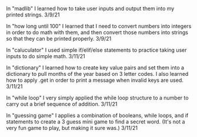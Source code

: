 In "madlib" I learned how to take user inputs and output them into my printed strings. 3/9/21

In "how long until 100" I learned that I need to convert numbers into integers in order to do math with them, and then convert those numbers into strings so that they can be printed properly. 3/9/21

In "caluculator" I used simple if/elif/else statements to practice taking user inputs to do simple math. 3/11/21

In "dictionary" I learned how to create key value pairs and set them into a dictionary to pull months of the year based on 3 letter codes. I also learned how to apply .get in order to print a message when invalid keys are used. 3/11/21

In "while loop" I very simply applied the while loop structure to a number to carry out a brief sequence of addition. 3/11/21

In "guessing game" I applies a combination of booleans, while loops, and if statements to create a 3 guess mini game to find a secret word. (It's not a very fun game to play, but making it sure was.) 3/11/21
